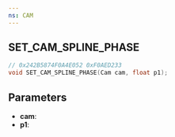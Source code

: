 ```yaml
---
ns: CAM
---
```

## SET_CAM_SPLINE_PHASE

```c
// 0x242B5874F0A4E052 0xF0AED233
void SET_CAM_SPLINE_PHASE(Cam cam, float p1);
```


## Parameters
* **cam**: 
* **p1**: 

